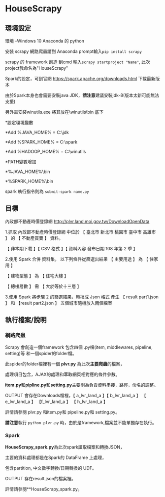 # HouseScrapy
## 環境設定

環境 -Windows 10 Anaconda 的 python 

安裝 scrapy 網路爬蟲請到 Anaconda prompt輸入`pip install scrapy`

scrapy 的 framework 創造 到cmd 輸入`scrapy startproject "Name"`, 此次project我命名為"HouseScrapy"

Spark的設定，可到官網 https://spark.apache.org/downloads.html 下載最新版本

由於Spark本身也會需要安裝java JDK，**請注意**建議安裝jdk-8(版本太新可能無法支援)

另外需安裝winutils.exe 將其放在\winutils\bin 底下 

*設定環境變數
 
 *Add %JAVA_HOME% = C:\jdk
 
 *Add %SPARK_HOME% = C:\spark
 
 *Add %HADOOP_HOME% = C:\winutils

*PATH變數增加
 
 *%JAVA_HOME%\bin
 
 *%SPARK_HOME%\bin

spark 執行指令則為 `submit-spark name.py`
## 目標
內政部不動產時價登錄網 http://plvr.land.moi.gov.tw/DownloadOpenData

1.抓取 內政部不動產時價登錄網 中位於 【 臺北市 新北市 桃園市 臺中市 高雄市 】 的 【 不動產買賣 】 資料。

【 非本期下載 】【 CSV 格式 】【 資料內容 發布日期 108 年第 2 季 】


2.使用 Spark 合併 資料集， 以下列條件從篩選出結果
【 主要用途 】 為 【 住家用 】

【 建物型態 】 為 【 住宅大樓 】

【 總樓層數 】 需 【 大於等於十三層 】

3.使用 Spark 將步驟 2 的篩選結果，轉換成 Json 格式 產生 【 result part1.json 】 和
【result part2.json 】 五個城市隨機放入兩個檔案 


## 執行檔案/說明
### 網路爬蟲
Scrapy 會創造一個framework 包含四個 .py檔(item, middlewares, pipeline, setting)等 和一個spider的folder檔。

此spider的folder檔裡有一個 **plvr.py** 為此次**主要爬蟲**的檔案，

處理項目包含，AJAX的處理和萃取網頁相對應的條件參數。

**item.py**和**pipline.py**和**setting.py**主要則為負責資料串接，路徑，命名的調整。

OUTPUT 會存在Downloads檔裡，【 a_lvr_land_a 】【 b_lvr_land_a 】 【 e_lvr_land_a 】
【f_lvr_land_a 】 【 h_lvr_land_a 】

詳情請參閱 plvr.py 和item.py和 pipeline.py和 setting.py。

**請注意**執行 `python plvr.py` 時，由於是framework,檔案並不能單獨存在執行。
### Spark
**HouseScrapy_spark.py**為此次spark讀取檔案和轉換JSON，

主要的資料處理都是在Spark的 DataFrame 上處理，

包含partition, 中文數字轉換/日期轉換的 UDF。

OUTPUT 存在result.json的檔案裡。

詳情請參閱**HouseScrapy_spark.py。